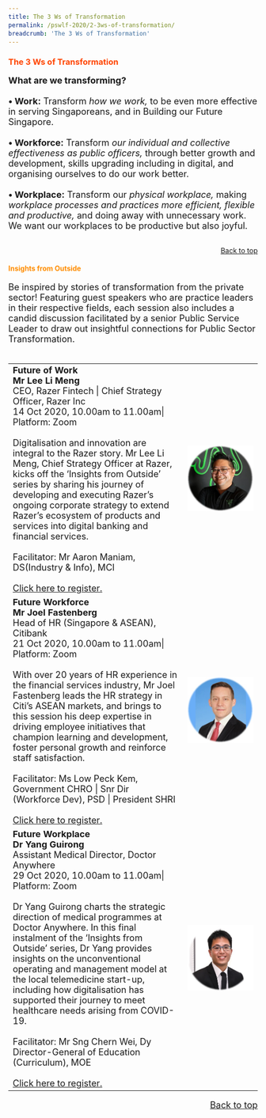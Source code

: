 ```yaml
---
title: The 3 Ws of Transformation
permalink: /pswlf-2020/2-3ws-of-transformation/
breadcrumb: 'The 3 Ws of Transformation'
---
```

### <font color="orangered"><b>The 3 Ws of Transformation</b></font>
<font size="4"><b>What are we transforming?</b><br>
<br><b>• Work:</b>
Transform <i>how we work,</i> to be even more effective in serving Singaporeans, and in Building our Future Singapore.
<br>
<br><b>• Workforce:</b>
Transform <i>our individual and collective effectiveness as public officers,</i> through better growth and development, skills upgrading including in digital, and organising ourselves to do our work better.
<br>
<br><b>• Workplace:</b>
Transform our <i>physical workplace,</i> making <i>workplace processes and practices more efficient, flexible and productive,</i> and doing away with unnecessary work. We want our workplaces to be productive but also joyful.<br></font>
<br>
<div style="text-align: right"><a href="#top">Back to top</a></div>

#### <font color="darkorange"><b>Insights from Outside</b></font>
<font size="4">Be inspired by stories of transformation from the private sector! Featuring guest speakers who are practice leaders in their respective fields, each session also includes a candid discussion facilitated by a senior Public Service Leader to draw out insightful connections for Public Sector Transformation.
<br><br>
<table>
       <col width="70%"> 
            <col width="30%">
<tr>
    <td>
      <b>Future of Work</b>
      <br><b>Mr Lee Li Meng</b>
      <br>CEO, Razer Fintech | Chief Strategy Officer, Razer Inc
      <br>14 Oct 2020, 10.00am to 11.00am| Platform: Zoom
      <br>       
      <br> Digitalisation and innovation are integral to the Razer story. Mr Lee Li Meng, Chief Strategy Officer at Razer, kicks off the ‘Insights from Outside’ series by sharing his journey of developing and executing Razer’s ongoing corporate strategy to extend Razer’s ecosystem of products and services into digital banking and financial services.
      <br>
      <br>Facilitator: Mr Aaron Maniam, DS(Industry & Info), MCI
      <br>
      <br>
      <a href=" https://www.eventbrite.sg/e/insights-from-outside-future-of-work-tickets-121315063621 ">Click here to register.</a> 
    </td>    
<td>
     <img src="/images/3Ws_Speaker1.jpg">
    </td>
</tr>
<tr>
    <td>
      <b>Future Workforce</b>
      <br><b>Mr Joel Fastenberg</b>
      <br>Head of HR (Singapore & ASEAN), Citibank
      <br>21 Oct 2020, 10.00am to 11.00am| Platform: Zoom
      <br>       
      <br> With over 20 years of HR experience in the financial services industry, Mr Joel Fastenberg leads the HR strategy in Citi’s ASEAN markets, and brings to this session his deep expertise in driving employee initiatives that champion learning and development, foster personal growth and reinforce staff satisfaction.
      <br>      
      <br>Facilitator: Ms Low Peck Kem, Government CHRO | Snr Dir (Workforce Dev), PSD | President SHRI
      <br>
      <br>
      <a href=" https://www.eventbrite.sg/e/insights-from-outside-future-of-workforce-tickets-121310838985">Click here to register.</a>   
    </td>
    <td>
     <img src="/images/3Ws_Speaker2.jpg">
    </td>
</tr>
<tr>
    <td>
      <b>Future Workplace </b>
      <br><b>Dr Yang Guirong</b>
      <br>Assistant Medical Director, Doctor Anywhere
      <br>29 Oct 2020, 10.00am to 11.00am| Platform: Zoom
      <br>       
      <br> Dr Yang Guirong charts the strategic direction of medical programmes at Doctor Anywhere. In this final instalment of the ‘Insights from Outside’ series, Dr Yang provides insights on the unconventional operating and management model at the local telemedicine start-up, including how digitalisation has supported their journey to meet healthcare needs arising from COVID-19.
      <br>      
      <br>Facilitator: Mr Sng Chern Wei, Dy Director-General of Education (Curriculum), MOE
      <br>
      <br>
      <a href=" https://www.eventbrite.sg/e/insights-from-outside-future-of-workplace-tickets-121315290299">Click here to register.</a>   
    </td>
    <td>
     <img src="/images/3Ws_Speaker3.jpg">
    </td>
</tr>
	</table>
<div style="text-align: right"><a href="#top">Back to top</a></div>
